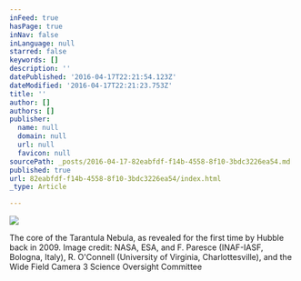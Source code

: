 ```yaml
---
inFeed: true
hasPage: true
inNav: false
inLanguage: null
starred: false
keywords: []
description: ''
datePublished: '2016-04-17T22:21:54.123Z'
dateModified: '2016-04-17T22:21:23.753Z'
title: ''
author: []
authors: []
publisher:
  name: null
  domain: null
  url: null
  favicon: null
sourcePath: _posts/2016-04-17-82eabfdf-f14b-4558-8f10-3bdc3226ea54.md
published: true
url: 82eabfdf-f14b-4558-8f10-3bdc3226ea54/index.html
_type: Article

---
```

![](https://the-grid-user-content.s3-us-west-2.amazonaws.com/f4a52b33-b139-4533-8822-8674faf5474f.png)

The core of the Tarantula Nebula, as revealed for the first time by Hubble back in 2009\. Image credit: NASA, ESA, and F. Paresce (INAF-IASF, Bologna, Italy), R. O'Connell (University of Virginia, Charlottesville), and the Wide Field Camera 3 Science Oversight Committee